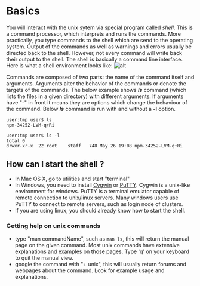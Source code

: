 # Basics
You will interact with the unix sytem via special program called *shell*. This is a command processor, which interprets and runs the commands. More practically, you type commands to the shell which are send to the operating system. Output of the commands as well as warnings and errors usually be directed back to the shell. However, not every command will write back their output to the shell.  The shell is basically a command line interface. Here is what a shell environment looks like:
![alt](http://upload.wikimedia.org/wikipedia/en/8/8c/TcshAndShScreenCapture.png)

Commands are composed of two parts: the name of the command itself and arguments. Arguments alter the behavior of the commands or denote the targets of the commands. The below example shows ***ls*** command (which lists the files in a given directory) with different arguments. If arguments have "-" in front it means they are options which change the behaviour of the command. Below ***ls*** command is run with and without a **-l** option.

```
user:tmp user$ ls
npm-34252-LVM-q+Ri

user:tmp user$ ls -l
total 0
drwxr-xr-x  22 root    staff   748 May 26 19:08 npm-34252-LVM-q+Ri

```

## How can I start the shell ?

* In Mac OS X, go to utilities and start "terminal"
* In Windows, you need to install [Cygwin](http://en.wikipedia.org/wiki/Cygwin) or [PuTTY](http://en.wikipedia.org/wiki/PuTTY). Cygwin is a unix-like environment for windows. PuTTY is a terminal emulator capable of remote connection to unix/linux servers. Many windows users use PuTTY to connect to remote servers, such as login node of clusters.
* If you are using linux, you should already know how to start the shell.


### Getting help on unix commands
* type "man commandName", such as `man ls`, this will return the manual page on the given command. Most unix commands have extensive explanations and examples on those pages. Type 'q' on your keyboard to quit the manual view.
* google the command with "+ unix", this will usually return forums and webpages about the command. Look for example usage and explanations.
